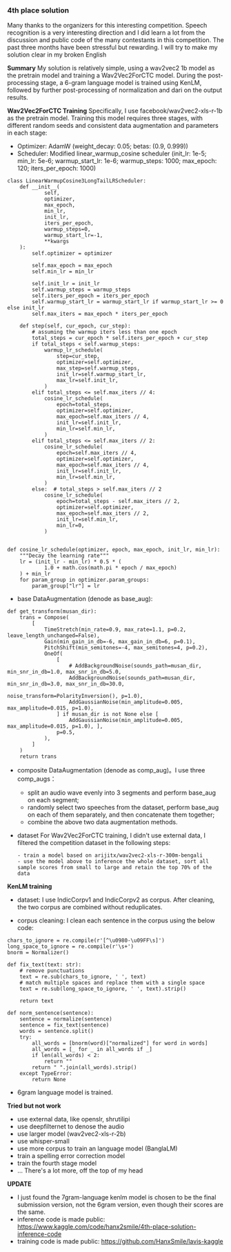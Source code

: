 ### 4th place solution

Many thanks to the organizers for this interesting competition. Speech recognition is a very interesting direction and I did learn a lot from the discussion and public code of the many contestants in this competition. The past three months have been stressful but rewarding. I will try to make my solution clear in my broken English

<b>Summary</b>
My solution is relatively simple, using a wav2vec2 1b model as the pretrain model and training a Wav2Vec2ForCTC model. During the post-processing stage, a 6-gram language model is trained using KenLM, followed by further post-processing of normalization and dari on the output results.

<b>Wav2Vec2ForCTC Training</b>
Specifically, I use facebook/wav2vec2-xls-r-1b as the pretrain model. Training this model requires three stages, with different random seeds and consistent data augmentation and parameters in each stage:

- Optimizer: AdamW (weight_decay: 0.05; betas: (0.9, 0.999))
- Scheduler: Modified linear_warmup_cosine scheduler (init_lr: 1e-5; min_lr: 5e-6; warmup_start_lr: 1e-6; warmup_steps: 1000; max_epoch: 120; iters_per_epoch: 1000)

```
class LinearWarmupCosine3LongTailLRScheduler:
    def __init__(
            self,
            optimizer,
            max_epoch,
            min_lr,
            init_lr,
            iters_per_epoch,
            warmup_steps=0,
            warmup_start_lr=-1,
            **kwargs
    ):
        self.optimizer = optimizer

        self.max_epoch = max_epoch
        self.min_lr = min_lr

        self.init_lr = init_lr
        self.warmup_steps = warmup_steps
        self.iters_per_epoch = iters_per_epoch
        self.warmup_start_lr = warmup_start_lr if warmup_start_lr >= 0 else init_lr
        self.max_iters = max_epoch * iters_per_epoch

    def step(self, cur_epoch, cur_step):
        # assuming the warmup iters less than one epoch
        total_steps = cur_epoch * self.iters_per_epoch + cur_step
        if total_steps < self.warmup_steps:
            warmup_lr_schedule(
                step=cur_step,
                optimizer=self.optimizer,
                max_step=self.warmup_steps,
                init_lr=self.warmup_start_lr,
                max_lr=self.init_lr,
            )
        elif total_steps <= self.max_iters // 4:
            cosine_lr_schedule(
                epoch=total_steps,
                optimizer=self.optimizer,
                max_epoch=self.max_iters // 4,
                init_lr=self.init_lr,
                min_lr=self.min_lr,
            )
        elif total_steps <= self.max_iters // 2:
            cosine_lr_schedule(
                epoch=self.max_iters // 4,
                optimizer=self.optimizer,
                max_epoch=self.max_iters // 4,
                init_lr=self.init_lr,
                min_lr=self.min_lr,
            )
        else:  # total_steps > self.max_iters // 2
            cosine_lr_schedule(
                epoch=total_steps - self.max_iters // 2,
                optimizer=self.optimizer,
                max_epoch=self.max_iters // 2,
                init_lr=self.min_lr,
                min_lr=0,
            )


def cosine_lr_schedule(optimizer, epoch, max_epoch, init_lr, min_lr):
    """Decay the learning rate"""
    lr = (init_lr - min_lr) * 0.5 * (
            1.0 + math.cos(math.pi * epoch / max_epoch)
    ) + min_lr
    for param_group in optimizer.param_groups:
        param_group["lr"] = lr

```

- base DataAugmentation (denode as base_aug):

```
def get_transform(musan_dir):
    trans = Compose(
        [
            TimeStretch(min_rate=0.9, max_rate=1.1, p=0.2, leave_length_unchanged=False),
            Gain(min_gain_in_db=-6, max_gain_in_db=6, p=0.1),
            PitchShift(min_semitones=-4, max_semitones=4, p=0.2),
            OneOf(
                [
                    # AddBackgroundNoise(sounds_path=musan_dir, min_snr_in_db=1.0, max_snr_in_db=5.0,
                    AddBackgroundNoise(sounds_path=musan_dir, min_snr_in_db=3.0, max_snr_in_db=30.0,
                                       noise_transform=PolarityInversion(), p=1.0),
                    AddGaussianNoise(min_amplitude=0.005, max_amplitude=0.015, p=1.0),
                ] if musan_dir is not None else [
                    AddGaussianNoise(min_amplitude=0.005, max_amplitude=0.015, p=1.0), ],
                p=0.5,
            ),
        ]
    )
    return trans

```

- composite DataAugmentation (denode as comp_aug)。I use three comp_augs：

  - split an audio wave evenly into 3 segments and perform base_aug on each segment;
  - randomly select two speeches from the dataset, perform base_aug on each of them separately, and then concatenate them together;
  - combine the above two data augmentation methods.

- dataset
  For Wav2Vec2ForCTC training, I didn't use external data, I filtered the competition dataset in the following steps:

      - train a model based on arijitx/wav2vec2-xls-r-300m-bengali
      - use the model above to inference the whole dataset, sort all sample scores from small to large and retain the top 70% of the data

<b> KenLM training </b>

- dataset:
  I use IndicCorpv1 and IndicCorpv2 as corpus. After cleaning, the two corpus are combined without reduplicates.

- corpus cleaning:
  I clean each sentence in the corpus using the below code:

```
chars_to_ignore = re.compile(r'[^\u0980-\u09FF\s]')
long_space_to_ignore = re.compile(r'\s+')
bnorm = Normalizer()

def fix_text(text: str):
    # remove punctuations
    text = re.sub(chars_to_ignore, ' ', text)
    # match multiple spaces and replace them with a single space
    text = re.sub(long_space_to_ignore, ' ', text).strip()

    return text

def norm_sentence(sentence):
    sentence = normalize(sentence)
    sentence = fix_text(sentence)
    words = sentence.split()
    try:
        all_words = [bnorm(word)["normalized"] for word in words]
        all_words = [_ for _ in all_words if _]
        if len(all_words) < 2:
            return ""
        return " ".join(all_words).strip()
    except TypeError:
        return None

```

- 6gram language model is trained.

<b>Tried but not work</b>

- use external data, like openslr, shrutilipi
- use deepfilternet to denose the audio
- use larger model (wav2vec2-xls-r-2b)
- use whisper-small
- use more corpus to train an language model (BanglaLM)
- train a spelling error correction model
- train the fourth stage model
- …
  There's a lot more, off the top of my head

<b>UPDATE</b>

- I just found the 7gram-language kenlm model is chosen to be the final submission version, not the 6gram version, even though their scores are the same.
- inference code is made public: https://www.kaggle.com/code/hanx2smile/4th-place-solution-inference-code
- training code is made public: https://github.com/HanxSmile/lavis-kaggle
